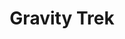 ---
title: Gravity Trek
developer: Z3LF
image: GravityTrek.png
link: https://play.google.com/store/apps/details?id=com.z3lf.gravitytrek
android: https://play.google.com/store/apps/details?id=com.z3lf.gravitytrek
---
